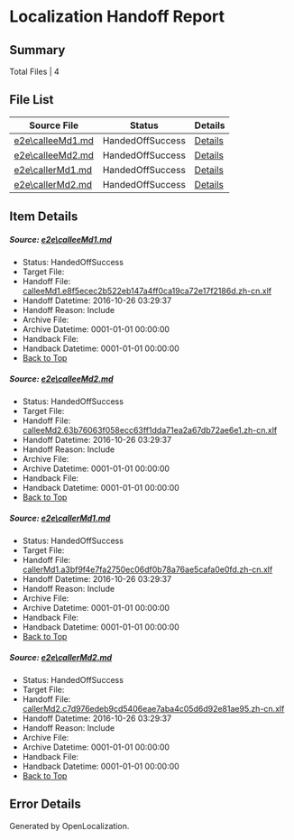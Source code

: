 # <a name='report-top'></a> Localization Handoff Report

## Summary
 Total Files | 4

## File List
 Source File | Status | Details 
 ----------- | ------ | ------- 
 [e2e\calleeMd1.md](https://github.com/OpenLocalizationTestOrg/ol-test0/blob/04ad7b171c450e09a65671107565335a59e6de2a/e2e/calleeMd1.md) | HandedOffSuccess | [Details](#c02f03004dd1dda2e131c33cba46c74ba36eca1a1)
 [e2e\calleeMd2.md](https://github.com/OpenLocalizationTestOrg/ol-test0/blob/04ad7b171c450e09a65671107565335a59e6de2a/e2e/calleeMd2.md) | HandedOffSuccess | [Details](#ba768f105ae5b42b2597318d9d305c4bc1a9fada2)
 [e2e\callerMd1.md](https://github.com/OpenLocalizationTestOrg/ol-test0/blob/04ad7b171c450e09a65671107565335a59e6de2a/e2e/callerMd1.md) | HandedOffSuccess | [Details](#fabdc5d0b33c5206d8994e3da36eb9ad6a332c2e3)
 [e2e\callerMd2.md](https://github.com/OpenLocalizationTestOrg/ol-test0/blob/04ad7b171c450e09a65671107565335a59e6de2a/e2e/callerMd2.md) | HandedOffSuccess | [Details](#751f3121283b748b4313a80ca4c4fcbdbdabce114)

## Item Details
##### <a name='c02f03004dd1dda2e131c33cba46c74ba36eca1a1'></a> Source: [e2e\calleeMd1.md](https://github.com/OpenLocalizationTestOrg/ol-test0/blob/04ad7b171c450e09a65671107565335a59e6de2a/e2e/calleeMd1.md)
* Status: HandedOffSuccess
* Target File: 
* Handoff File: [calleeMd1.e8f5ecec2b522eb147a4ff0ca19ca72e17f2186d.zh-cn.xlf](https://github.com/OpenLocalizationTestOrg/ol-test0-handoff/blob/f979fa05d3752cf40dfd4c714742aefc28f1347f/ol-handoff/OpenLocalizationTestOrg/ol-test0-zhcn/shujia/ht/calleeMd1.e8f5ecec2b522eb147a4ff0ca19ca72e17f2186d.zh-cn.xlf)
* Handoff Datetime: 2016-10-26 03:29:37
* Handoff Reason: Include
* Archive File: 
* Archive Datetime: 0001-01-01 00:00:00
* Handback File: 
* Handback Datetime: 0001-01-01 00:00:00
* [Back to Top](#report-top)

##### <a name='ba768f105ae5b42b2597318d9d305c4bc1a9fada2'></a> Source: [e2e\calleeMd2.md](https://github.com/OpenLocalizationTestOrg/ol-test0/blob/04ad7b171c450e09a65671107565335a59e6de2a/e2e/calleeMd2.md)
* Status: HandedOffSuccess
* Target File: 
* Handoff File: [calleeMd2.63b76063f058ecc63ff1dda71ea2a67db72ae6e1.zh-cn.xlf](https://github.com/OpenLocalizationTestOrg/ol-test0-handoff/blob/f979fa05d3752cf40dfd4c714742aefc28f1347f/ol-handoff/OpenLocalizationTestOrg/ol-test0-zhcn/shujia/ht/calleeMd2.63b76063f058ecc63ff1dda71ea2a67db72ae6e1.zh-cn.xlf)
* Handoff Datetime: 2016-10-26 03:29:37
* Handoff Reason: Include
* Archive File: 
* Archive Datetime: 0001-01-01 00:00:00
* Handback File: 
* Handback Datetime: 0001-01-01 00:00:00
* [Back to Top](#report-top)

##### <a name='fabdc5d0b33c5206d8994e3da36eb9ad6a332c2e3'></a> Source: [e2e\callerMd1.md](https://github.com/OpenLocalizationTestOrg/ol-test0/blob/04ad7b171c450e09a65671107565335a59e6de2a/e2e/callerMd1.md)
* Status: HandedOffSuccess
* Target File: 
* Handoff File: [callerMd1.a3bf9f4e7fa2750ec06df0b78a76ae5cafa0e0fd.zh-cn.xlf](https://github.com/OpenLocalizationTestOrg/ol-test0-handoff/blob/f979fa05d3752cf40dfd4c714742aefc28f1347f/ol-handoff/OpenLocalizationTestOrg/ol-test0-zhcn/shujia/ht/callerMd1.a3bf9f4e7fa2750ec06df0b78a76ae5cafa0e0fd.zh-cn.xlf)
* Handoff Datetime: 2016-10-26 03:29:37
* Handoff Reason: Include
* Archive File: 
* Archive Datetime: 0001-01-01 00:00:00
* Handback File: 
* Handback Datetime: 0001-01-01 00:00:00
* [Back to Top](#report-top)

##### <a name='751f3121283b748b4313a80ca4c4fcbdbdabce114'></a> Source: [e2e\callerMd2.md](https://github.com/OpenLocalizationTestOrg/ol-test0/blob/04ad7b171c450e09a65671107565335a59e6de2a/e2e/callerMd2.md)
* Status: HandedOffSuccess
* Target File: 
* Handoff File: [callerMd2.c7d976edeb9cd5406eae7aba4c05d6d92e81ae95.zh-cn.xlf](https://github.com/OpenLocalizationTestOrg/ol-test0-handoff/blob/f979fa05d3752cf40dfd4c714742aefc28f1347f/ol-handoff/OpenLocalizationTestOrg/ol-test0-zhcn/shujia/ht/callerMd2.c7d976edeb9cd5406eae7aba4c05d6d92e81ae95.zh-cn.xlf)
* Handoff Datetime: 2016-10-26 03:29:37
* Handoff Reason: Include
* Archive File: 
* Archive Datetime: 0001-01-01 00:00:00
* Handback File: 
* Handback Datetime: 0001-01-01 00:00:00
* [Back to Top](#report-top)


## Error Details

Generated by OpenLocalization.
